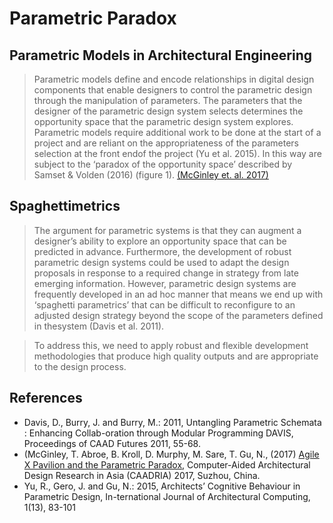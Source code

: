 # Parametric Paradox


## Parametric Models in Architectural Engineering
> Parametric models define and encode relationships in digital design components that enable designers to control the parametric design through the manipulation of parameters. The parameters that the designer of the parametric design system selects determines the opportunity space that the parametric design system explores. Parametric models require additional work to be done at the start of a project and are reliant on the appropriateness of the parameters selection at the front endof the project (Yu et al. 2015). In this way are subject to the ‘paradox of the opportunity space’ described by Samset & Volden (2016) (figure 1).
[(McGinley et. al. 2017)]

## Spaghettimetrics
>The argument for parametric systems is that they can augment a designer’s ability to explore an opportunity space that can be predicted in advance. Furthermore, the development of robust parametric design systems could be used to adapt the design proposals in response to a required change in strategy from late emerging information. However, parametric design systems are frequently developed in an ad hoc manner that means we end up with ‘spaghetti parametrics’ that can be difficult to reconfigure to an adjusted design strategy beyond the scope of the parameters defined in thesystem (Davis et al. 2011).

>To address this, we need to apply robust and flexible development methodologies that produce high quality outputs and are appropriate to the design process.

## References
* Davis, D., Burry, J. and Burry, M.: 2011, Untangling Parametric Schemata : Enhancing Collab-oration through Modular Programming DAVIS, Proceedings of CAAD Futures 2011, 55-68. 
* (McGinley, T. Abroe, B. Kroll, D. Murphy, M. Sare, T. Gu, N., (2017) [Agile X Pavilion and the Parametric Paradox], Computer-Aided Architectural Design Research in Asia (CAADRIA) 2017, Suzhou, China.
* Yu, R., Gero, J. and Gu, N.: 2015, Architects’ Cognitive Behaviour in Parametric Design, In-ternational Journal of Architectural Computing, 1(13), 83-101

[(McGinley et. al. 2017)]: https://www.researchgate.net/publication/315689068_Agile_X_UniSA_Pavilion_Agile_Principles_and_the_Parametric_Paradox
[Agile X Pavilion and the Parametric Paradox]: https://www.researchgate.net/publication/315689068_Agile_X_UniSA_Pavilion_Agile_Principles_and_the_Parametric_Paradox
